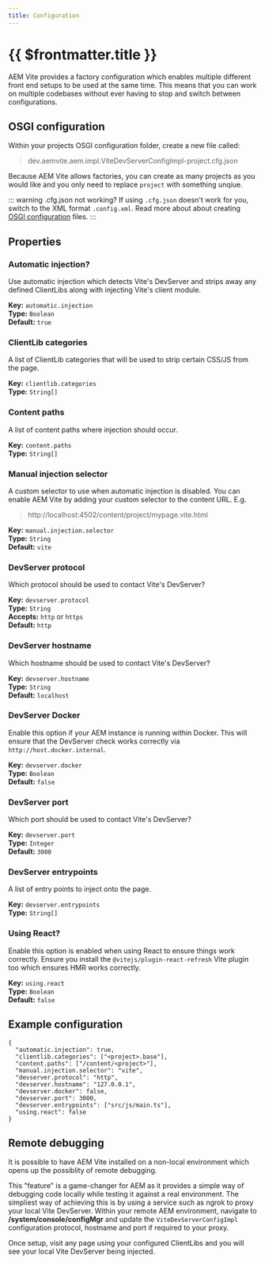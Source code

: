```yaml
---
title: Configuration
---
```


# {{ $frontmatter.title }}

AEM Vite provides a factory configuration which enables multiple different front end setups to be used at the same time. This means that you can work on multiple codebases without ever having to stop and switch between configurations.

## OSGI configuration

Within your projects OSGI configuration folder, create a new file called:

> dev.aemvite.aem.impl.ViteDevServerConfigImpl-project.cfg.json

Because AEM Vite allows factories, you can create as many projects as you would like and you only need to replace `project` with something unqiue.

::: warning .cfg.json not working?
If using `.cfg.json` doesn't work for you, switch to the XML format `.config.xml`. Read more about about creating [OSGI configuration](https://experienceleague.adobe.com/docs/experience-manager-cloud-service/implementing/deploying/configuring-osgi.html?lang=en) files.
:::

## Properties

### Automatic injection?

Use automatic injection which detects Vite's DevServer and strips away any defined ClientLibs along with injecting Vite's client module.

**Key:** `automatic.injection`<br>
**Type:** `Boolean`<br>
**Default:** `true`

### ClientLib categories

A list of ClientLib categories that will be used to strip certain CSS/JS from the page.

**Key:** `clientlib.categories`<br>
**Type:** `String[]`

### Content paths

A list of content paths where injection should occur.

**Key:** `content.paths`<br>
**Type:** `String[]`

### Manual injection selector

A custom selector to use when automatic injection is disabled. You can enable AEM Vite by adding your custom selector to the content URL. E.g.

> http://localhost:4502/content/project/mypage.vite.html

**Key:** `manual.injection.selector`<br>
**Type:** `String`<br>
**Default:** `vite`

### DevServer protocol

Which protocol should be used to contact Vite's DevServer?

**Key:** `devserver.protocol`<br>
**Type:** `String`<br>
**Accepts:** `http` or `https`<br>
**Default:** `http`

### DevServer hostname

Which hostname should be used to contact Vite's DevServer?

**Key:** `devserver.hostname`<br>
**Type:** `String`<br>
**Default:** `localhost`

### DevServer Docker

Enable this option if your AEM instance is running within Docker. This will ensure that the DevServer check works correctly via `http://host.docker.internal`.

**Key:** `devserver.docker`<br>
**Type:** `Boolean`<br>
**Default:** `false`

### DevServer port

Which port should be used to contact Vite's DevServer?

**Key:** `devserver.port`<br>
**Type:** `Integer`<br>
**Default:** `3000`

### DevServer entrypoints

A list of entry points to inject onto the page.

**Key:** `devserver.entrypoints`<br>
**Type:** `String[]`

### Using React?

Enable this option is enabled when using React to ensure things work correctly. Ensure you install the `@vitejs/plugin-react-refresh` Vite plugin too which ensures HMR works correctly.

**Key:** `using.react`<br>
**Type:** `Boolean`<br>
**Default:** `false`

## Example configuration

```tson
{
  "automatic.injection": true,
  "clientlib.categories": ["<project>.base"],
  "content.paths": ["/content/<project>"],
  "manual.injection.selector": "vite",
  "devserver.protocol": "http",
  "devserver.hostname": "127.0.0.1",
  "devserver.docker": false,
  "devserver.port": 3000,
  "devserver.entrypoints": ["src/js/main.ts"],
  "using.react": false
}
```

## Remote debugging

It is possible to have AEM Vite installed on a non-local environment which opens up the possiblity of remote debugging.

This "feature" is a game-changer for AEM as it provides a simple way of debugging code locally while testing it against a real environment. The simpliest way of achieving this is by using a service such as ngrok to proxy your local Vite DevServer. Within your remote AEM environment, navigate to **/system/console/configMgr** and update the `ViteDevServerConfigImpl` configuration protocol, hostname and port if required to your proxy.

Once setup, visit any page using your configured ClientLibs and you will see your local Vite DevServer being injected.
